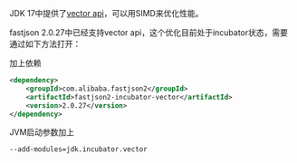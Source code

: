 JDK 17中提供了[vector api](https://openjdk.org/jeps/426)，可以用SIMD来优化性能。

fastjson 2.0.27中已经支持vector api，这个优化目前处于incubator状态，需要通过如下方法打开：

加上依赖
```xml
<dependency>
    <groupId>com.alibaba.fastjson2</groupId>
    <artifactId>fastjson2-incubator-vector</artifactId>
    <version>2.0.27</version>
</dependency>
```

JVM启动参数加上
```shell
--add-modules=jdk.incubator.vector
```
